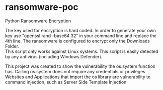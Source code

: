 # ransomware-poc
Python Ransomware Encryption

The key used for encryption is hard coded. In order to generate your own key use "openssl rand -base64 32" in your command line and replace the 4th line.
The ransomware is configured to encrypt only the Downloads Folder.<br/>
This script only works against Linux systems.
This script is easily detected by any antivirus (including Windows Defender). 

This project was created to show the vulnerability the os.system function has. Calling os.system does not require any credentials or privileges. 
Websites and Applications that import the os library are vulnerability to command injection, such as Server Side Template Injection.
